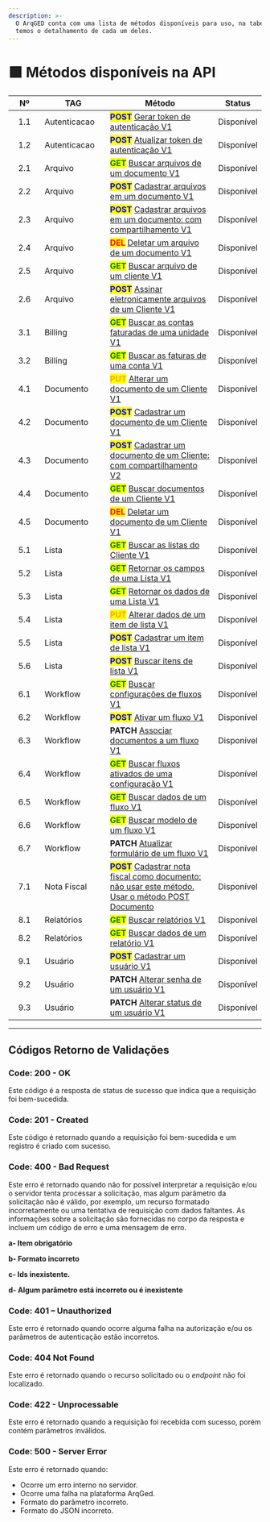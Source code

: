 ```yaml
---
description: >-
  O ArqGED conta com uma lista de métodos disponíveis para uso, na tabela abaixo
  temos o detalhamento de cada um deles.
---
```


# 🟩 Métodos disponíveis na API

<table><thead><tr><th width="101" align="center">Nº</th><th width="149">TAG       </th><th width="344">Método</th><th align="center">Status</th></tr></thead><tbody><tr><td align="center">1.1</td><td>Autenticacao</td><td><mark style="color:blue;"><strong>POST</strong></mark> <a href="metodos-disponiveis-na-api/1.-autenticacao.md#id-1.1-post-api-autenticacao-login">Gerar token de autenticação V1</a></td><td align="center">Disponível</td></tr><tr><td align="center">1.2</td><td>Autenticacao</td><td><mark style="color:blue;"><strong>POST</strong></mark> <a href="https://app.gitbook.com/o/Ai1YjbPQxIuvTaVzoZ4H/s/a8U8D6rT1WQEBeHaKsxV/integracoes/metodos-disponiveis-na-api/1.-autenticacao#id-1.2-post-api-autenticacao-refreshtoken">Atualizar token de autenticação V1</a></td><td align="center">Disponível</td></tr><tr><td align="center">2.1</td><td>Arquivo</td><td><mark style="color:green;"><strong>GET</strong></mark> <a href="metodos-disponiveis-na-api/2.-arquivo.md#id-2.1-get-api-arquivo-get">Buscar arquivos de um documento V1</a></td><td align="center">Disponível</td></tr><tr><td align="center">2.2</td><td>Arquivo</td><td><mark style="color:blue;"><strong>POST</strong></mark> <a href="metodos-disponiveis-na-api/2.-arquivo.md#id-2.2-post-api-arquivo-post">Cadastrar arquivos em um documento V1</a></td><td align="center">Disponível</td></tr><tr><td align="center">2.3</td><td>Arquivo</td><td><mark style="color:blue;"><strong>POST</strong></mark> <a href="metodos-disponiveis-na-api/2.-arquivo.md#id-2.3-post-api-arquivo-upload">Cadastrar arquivos em um documento: com compartilhamento V1</a></td><td align="center">Disponível</td></tr><tr><td align="center">2.4</td><td>Arquivo</td><td><mark style="color:red;"><strong>DEL</strong></mark> <a href="metodos-disponiveis-na-api/2.-arquivo.md#id-2.4-delete-api-arquivo-delete">Deletar um arquivo de um documento V1</a></td><td align="center">Disponível</td></tr><tr><td align="center">2.5</td><td>Arquivo</td><td><mark style="color:green;"><strong>GET</strong></mark> <a href="metodos-disponiveis-na-api/2.-arquivo.md#id-2.5-get-api-arquivo-idimagem-cliente-idcliente">Buscar arquivo de um cliente V1</a></td><td align="center">Disponível</td></tr><tr><td align="center">2.6</td><td>Arquivo</td><td><mark style="color:blue;"><strong>POST</strong></mark> <a href="metodos-disponiveis-na-api/2.-arquivo.md#id-2.5-get-api-arquivo-idimagem-cliente-idcliente-1">Assinar eletronicamente arquivos de um Cliente V1</a></td><td align="center">Disponível</td></tr><tr><td align="center">3.1</td><td>Billing</td><td><mark style="color:green;"><strong>GET</strong></mark> <a href="metodos-disponiveis-na-api/3.-billing.md#id-3.1-get-api-billing-get">Buscar as contas faturadas de uma unidade V1</a></td><td align="center">Disponível</td></tr><tr><td align="center">3.2</td><td>Billing</td><td><mark style="color:green;"><strong>GET</strong></mark> <a href="metodos-disponiveis-na-api/3.-billing.md#id-3.2-get-api-billing-get-conta">Buscar as faturas de uma conta V1</a></td><td align="center">Disponível</td></tr><tr><td align="center">4.1</td><td>Documento</td><td><mark style="color:orange;"><strong>PUT</strong></mark> <a href="metodos-disponiveis-na-api/4.-documento.md#id-4.1-put-api-documento-put">Alterar um documento de um Cliente V1</a></td><td align="center">Disponível</td></tr><tr><td align="center">4.2</td><td>Documento</td><td><mark style="color:blue;"><strong>POST</strong></mark> <a href="metodos-disponiveis-na-api/4.-documento.md#id-4.2-post-api-documento-post">Cadastrar um documento de um Cliente V1</a></td><td align="center">Disponível</td></tr><tr><td align="center">4.3</td><td>Documento</td><td><mark style="color:blue;"><strong>POST</strong></mark> <a href="metodos-disponiveis-na-api/4.-documento.md#id-4.3.post-cadastrar-um-documento-de-um-cliente-com-compartilhamento-v2">Cadastrar um documento de um Cliente: com compartilhamento V2</a></td><td align="center">Disponível</td></tr><tr><td align="center">4.4</td><td>Documento</td><td><mark style="color:green;"><strong>GET</strong></mark> <a href="metodos-disponiveis-na-api/4.-documento.md#id-4.3-get-api-documento-get">Buscar documentos de um Cliente V1</a></td><td align="center">Disponível</td></tr><tr><td align="center">4.5</td><td>Documento</td><td><mark style="color:red;"><strong>DEL</strong></mark> <a href="metodos-disponiveis-na-api/4.-documento.md#id-4.4-delete-api-documento-delete">Deletar um documento de um Cliente V1</a></td><td align="center">Disponível</td></tr><tr><td align="center">5.1</td><td>Lista</td><td><mark style="color:green;"><strong>GET</strong></mark> <a href="metodos-disponiveis-na-api/5.-lista.md#id-5.1.get-api-lista-getlistas">Buscar as listas do Cliente V1</a></td><td align="center">Disponível</td></tr><tr><td align="center">5.2</td><td>Lista</td><td><mark style="color:green;"><strong>GET</strong></mark> <a href="metodos-disponiveis-na-api/5.-lista.md#id-5.2.get-api-lista-getcamposdalista">Retornar os campos de uma Lista V1</a></td><td align="center">Disponível</td></tr><tr><td align="center">5.3</td><td>Lista</td><td><mark style="color:green;"><strong>GET</strong></mark> <a href="metodos-disponiveis-na-api/5.-lista.md#id-5.3.get-api-lista-getlinhalista">Retornar os dados de uma Lista V1</a></td><td align="center">Disponível</td></tr><tr><td align="center">5.4</td><td>Lista</td><td><mark style="color:orange;"><strong>PUT</strong></mark> <a href="metodos-disponiveis-na-api/5.-lista.md#id-5.4.put-api-lista-idlista-cliente-idcliente-linhalista-idlinhalista">Alterar dados de um item de lista V1</a></td><td align="center">Disponível</td></tr><tr><td align="center">5.5</td><td>Lista</td><td><mark style="color:blue;"><strong>POST</strong></mark> <a href="metodos-disponiveis-na-api/5.-lista.md#id-5.5.post-api-adicionaritemlista-post">Cadastrar um item de lista V1</a></td><td align="center">Disponível</td></tr><tr><td align="center">5.6</td><td>Lista</td><td><mark style="color:blue;"><strong>POST</strong></mark> <a href="metodos-disponiveis-na-api/5.-lista.md#id-5.6.post-api-lista-retornalinhalistasporcampovalor-idlista-idunidade-idcliente">Buscar itens de lista V1</a></td><td align="center">Disponível</td></tr><tr><td align="center">6.1</td><td>Workflow</td><td><mark style="color:green;"><strong>GET</strong></mark> <a href="metodos-disponiveis-na-api/6.-workflow.md#id-6.1.get-api-confworkflow-idcliente">Buscar configurações de fluxos V1</a></td><td align="center">Disponível</td></tr><tr><td align="center">6.2</td><td>Workflow</td><td><mark style="color:blue;"><strong>POST</strong></mark> <a href="metodos-disponiveis-na-api/6.-workflow.md#id-6.2.post-api-workflow-ativar">Ativar um fluxo V1</a></td><td align="center">Disponível</td></tr><tr><td align="center">6.3</td><td>Workflow</td><td><strong>PATCH</strong> <a href="metodos-disponiveis-na-api/6.-workflow.md#id-6.3.patch-api-workflow-cliente-idcliente-associar-documentos">Associar documentos a um fluxo V1</a></td><td align="center">Disponível</td></tr><tr><td align="center">6.4</td><td>Workflow</td><td><mark style="color:green;"><strong>GET</strong></mark> <a href="metodos-disponiveis-na-api/6.-workflow.md#id-6.4.get-api-confworkflow-idconfworkflow-cliente-idcliente-fluxos-ativados">Buscar fluxos ativados de uma configuração V1</a></td><td align="center">Disponível</td></tr><tr><td align="center">6.5</td><td>Workflow</td><td><mark style="color:green;"><strong>GET</strong></mark> <a href="metodos-disponiveis-na-api/6.-workflow.md#id-6.5.get-api-workflow-cliente-idcliente-dados-fluxo">Buscar dados de um fluxo V1</a></td><td align="center">Disponível</td></tr><tr><td align="center">6.6</td><td>Workflow</td><td><mark style="color:green;"><strong>GET</strong></mark> <a href="metodos-disponiveis-na-api/6.-workflow.md#id-6.6.get-api-workflow-cliente-idcliente-modelo-fluxo">Buscar modelo de um fluxo V1</a></td><td align="center">Disponível</td></tr><tr><td align="center">6.7</td><td>Workflow</td><td><strong>PATCH</strong> <a href="metodos-disponiveis-na-api/6.-workflow.md#id-6.7.patch-api-workflow-etapaexecucao-idworkflowetapaexecucao-cliente-idcliente-atualizar-dados-fo">Atualizar formulário de um fluxo V1</a></td><td align="center">Disponível</td></tr><tr><td align="center">7.1</td><td>Nota Fiscal</td><td><mark style="color:blue;"><strong>POST</strong></mark> <a href="metodos-disponiveis-na-api/copy-of-page-1 (1).md#id-7.1.post-api-notafiscal-importanotafiscal">Cadastrar nota fiscal como documento: não usar este método. Usar o método POST Documento</a></td><td align="center">Disponível</td></tr><tr><td align="center">8.1</td><td>Relatórios</td><td><mark style="color:green;"><strong>GET</strong></mark> <a href="metodos-disponiveis-na-api/8.-relatorios.md#id-8.1.get-api-relatorios-getrelatorios">Buscar relatórios V1</a></td><td align="center">Disponível</td></tr><tr><td align="center">8.2</td><td>Relatórios</td><td><mark style="color:green;"><strong>GET</strong></mark> <a href="metodos-disponiveis-na-api/8.-relatorios.md#id-8.2.get-api-relatorios-getdadosrelatorios">Buscar dados de um relatório V1</a></td><td align="center">Disponível</td></tr><tr><td align="center">9.1</td><td>Usuário</td><td><mark style="color:blue;"><strong>POST</strong></mark> <a href="metodos-disponiveis-na-api/9.-usuario.md#id-9.1.post-api-usuario-adicionarusuario">Cadastrar um usuário V1</a></td><td align="center">Disponível</td></tr><tr><td align="center">9.2</td><td>Usuário</td><td><strong>PATCH</strong> <a href="metodos-disponiveis-na-api/9.-usuario.md#id-9.2.patch-api-usuario-idusuario-alterarsenhausuario">Alterar senha de um usuário V1</a></td><td align="center">Disponível</td></tr><tr><td align="center">9.3</td><td>Usuário</td><td><strong>PATCH</strong> <a href="metodos-disponiveis-na-api/9.-usuario.md#id-9.3.patch-api-usuario-idusuario-alterarstatususuario">Alterar status de um usuário V1</a></td><td align="center">Disponível</td></tr></tbody></table>

***

## Códigos Retorno de Validações

### Code: 200 - OK <a href="#code-200-ok" id="code-200-ok"></a>

Este código é a resposta de status de sucesso que indica que a requisição foi bem-sucedida.

### Code: 201 - Created <a href="#code-201-created" id="code-201-created"></a>

Este código é retornado quando a requisição foi bem-sucedida e um registro é criado com sucesso.

### Code: 400 - Bad Request <a href="#code-400-bad-request" id="code-400-bad-request"></a>

Este erro é retornado quando não for possível interpretar a requisição e/ou o servidor tenta processar a solicitação, mas algum parâmetro da solicitação não é válido, por exemplo, um recurso formatado incorretamente ou uma tentativa de requisição com dados faltantes. As informações sobre a solicitação são fornecidas no corpo da resposta e incluem um código de erro e uma mensagem de erro.

**a- Item obrigatório**

**b- Formato incorreto**

**c- Ids inexistente.**

**d- Algum parâmetro está incorreto ou é inexistente**

### Code: 401 – Unauthorized <a href="#code-401-unauthorized" id="code-401-unauthorized"></a>

Este erro é retornado quando ocorre alguma falha na autorização e/ou os parâmetros de autenticação estão incorretos.

### Code: 404 Not Found <a href="#code-404-not-found" id="code-404-not-found"></a>

Este erro é retornado quando o recurso solicitado ou o _endpoint_ não foi localizado.

### Code: 422 - Unprocessable <a href="#code-422-unprocessable" id="code-422-unprocessable"></a>

Este erro é retornado quando a requisição foi recebida com sucesso, porém contém parâmetros inválidos.

### Code: 500 - Server Error <a href="#code-500-server-error" id="code-500-server-error"></a>

Este erro é retornado quando:

* Ocorre um erro interno no servidor.
* Ocorre uma falha na plataforma ArqGed.
* Formato do parâmetro incorreto.
* Formato do JSON incorreto.
